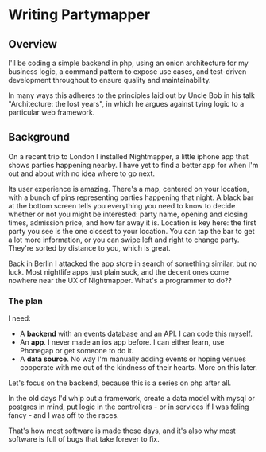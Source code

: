 # Writing Partymapper

## Overview

I'll be coding a simple backend in php, using an onion architecture for my business logic, a command pattern to expose use cases, and test-driven development throughout to ensure quality and maintainability.

In many ways this adheres to the principles laid out by Uncle Bob in his talk "Architecture: the lost years", in which he argues against tying logic to a particular web framework.

## Background

On a recent trip to London I installed Nightmapper, a little iphone app that shows parties happening nearby. I have yet to find a better app for when I'm out and about with no idea where to go next.

Its user experience is amazing. There's a map, centered on your location, with a bunch of pins representing parties happening that night. A black bar at the bottom screen tells you everything you need to know to decide whether or not you might be interested: party name, opening and closing times, admission price, and how far away it is. Location is key here: the first party you see is the one closest to your location. You can tap the bar to get a lot more information, or you can swipe left and right to change party. They're sorted by distance to you, which is great. 

Back in Berlin I attacked the app store in search of something similar, but no luck. Most nightlife apps just plain suck, and the decent ones come nowhere near the UX of Nightmapper. What's a programmer to do??

### The plan

I need:

- A **backend** with an events database and an API. I can code this myself.
- An **app**. I never made an ios app before. I can either learn, use Phonegap or get someone to do it.
- A **data source**. No way I'm manually adding events or hoping venues cooperate with me out of the kindness of their hearts. More on this later.

Let's focus on the backend, because this is a series on php after all.

In the old days I'd whip out a framework, create a data model with mysql or postgres in mind, put logic in the controllers - or in services if I was feling fancy - and I was off to the races.

That's how most software is made these days, and it's also why most software is full of bugs that take forever to fix.

